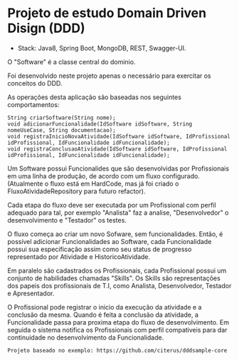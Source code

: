 # Projeto de estudo Domain Driven Disign (DDD)

- Stack: Java8, Spring Boot, MongoDB, REST, Swagger-UI.

O "Software" é a classe central do dominio.

Foi desenvolvido neste projeto apenas o necessário para exercitar os conceitos do DDD.

As operações desta aplicação são baseadas nos seguintes comportamentos: 
	
	String criarSoftware(String nome);
	void adicionarFuncionalidade(IdSoftware idSoftware, String nomeUseCase, String documentacao);
	void registraInicioNovaAtividade(IdSoftware idSoftware, IdProfissional idProfissional, IdFuncionalidade idFuncionalidade);
	void registraConclusaoAtividade(IdSoftware idSoftware, IdProfissional idProfissional, IdFuncionalidade idFuncionalidade); 

Um Software possui Funcionalides que são desenvolvidas por Profissionais em uma linha de produção, de acordo com um fluxo configurado.
(Atualmente o fluxo está em HardCode, mas já foi criado o FluxoAtividadeRepository para futuro refactor).

Cada etapa do fluxo deve ser executada por um Profissional com perfil adequado para tal, por exemplo "Analista" faz a analise, "Desenvolvedor" o desenvolvimento e "Testador" os testes.

O fluxo começa ao criar um novo Sofware, sem funcionalidades.
Então, é possível adicionar Funcionalidades ao Software, cada Funcionalidade possui sua especificação assim como seu status de progresso representado por Atividade e HistoricoAtividade. 

Em paralelo são cadastrados os Profissionais, cada Profissional possui um conjunto de habilidades chamadas "Skills".
Os Skills são representações dos papeis dos profissionais de T.I, como Analista, Desenvolvedor, Testador e Apresentador.

O Profissional pode registrar o inicio da execução da atividade e a conclusão da mesma.
Quando é feita a conclusão da atividade, a Funcionalidade passa para proxima etapa do fluxo de desenvolvimento.
Em seguida o sistema notifica os Profissionais com perfil compativeis para dar continuidade no desenvolvimento da Funcionalidade. 

	Projeto baseado no exemplo: https://github.com/citerus/dddsample-core

